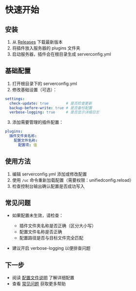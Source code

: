 # 快速开始

## 安装

1. 从 [Releases](https://github.com/ning-g-mo/Uconfig/releases/latest) 下载最新版本
2. 将插件放入服务器的 plugins 文件夹
3. 启动服务器，插件会在根目录生成 serverconfig.yml

## 基础配置

1. 打开根目录下的 serverconfig.yml
2. 修改基础设置（可选）：
```yaml
settings:
  check-update: true        # 是否检查更新
  backup-before-write: true # 是否备份配置
  verbose-logging: true     # 是否显示详细日志
```

3. 添加需要管理的插件配置：
```yaml
plugins:
  插件文件夹名称:
    配置文件名称:
      配置项: 值
```

## 使用方法

1. 编辑 serverconfig.yml 添加或修改配置
2. 使用 `/uc` 命令重新加载配置（需要权限：unifiedconfig.reload）
3. 检查控制台输出确认配置是否成功写入

## 常见问题

- 如果配置未生效，请检查：
  - 插件文件夹名称是否正确（区分大小写）
  - 配置文件名称是否正确
  - 配置路径是否与目标文件完全匹配
  
- 建议开启 verbose-logging 以便排查问题

## 下一步

- 阅读 [配置文件说明](Configuration) 了解详细配置
- 查看 [常见问题](FAQ) 获取更多帮助